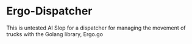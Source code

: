 # Ergo-Dispatcher
This is untested AI Slop for a dispatcher for managing the movement of trucks with the Golang library, Ergo.go
